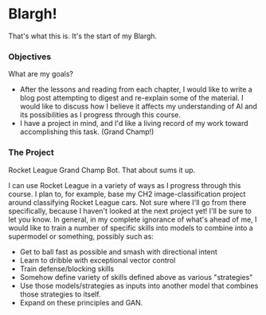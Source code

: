 # Blargh!
That's what this is. It's the start of my Blargh.

### Objectives
What are my goals?
- After the lessons and reading from each chapter, I would like to write a blog post attempting to digest and re-explain some of the material. I would like to discuss how I believe it affects my understanding of AI and its possibilities as I progress through this course.
- I have a project in mind, and I'd like a living record of my work toward accomplishing this task. (Grand Champ!)

### The Project
Rocket League Grand Champ Bot. That about sums it up. 

I can use Rocket League in a variety of ways as I progress through this course. I plan to, for example, base my CH2 image-classification project around classifying Rocket League cars. Not sure where I'll go from there specifically, because I haven't looked at the next project yet! I'll be sure to let you know. In general, in my complete ignorance of what's ahead of me, I would like to train a number of specific skills into models to combine into a supermodel or something, possibly such as: 
- Get to ball fast as possible and smash with directional intent
- Learn to dribble with exceptional vector control
- Train defense/blocking skills
- Somehow define variety of skills defined above as various "strategies"
- Use those models/strategies as inputs into another model that combines those strategies to itself.
- Expand on these principles and GAN.

